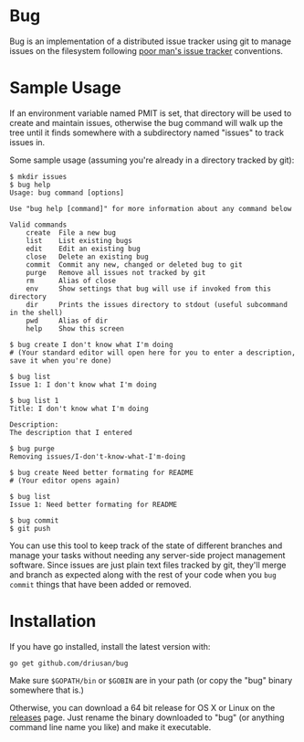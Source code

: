 # Bug

Bug is an implementation of a distributed issue tracker using
git to manage issues on the filesystem following [poor man's issue tracker](https://github.com/driusan/PoormanIssueTracker) conventions.

# Sample Usage

If an environment variable named PMIT is set, that directory will be
used to create and maintain issues, otherwise the bug command will
walk up the tree until it finds somewhere with a subdirectory named
"issues" to track issues in.

Some sample usage (assuming you're already in a directory tracked by
git):

```
$ mkdir issues
$ bug help
Usage: bug command [options]

Use "bug help [command]" for more information about any command below

Valid commands
    create  File a new bug
    list    List existing bugs
    edit    Edit an existing bug
    close   Delete an existing bug
    commit  Commit any new, changed or deleted bug to git
    purge   Remove all issues not tracked by git
    rm      Alias of close
    env     Show settings that bug will use if invoked from this directory
    dir     Prints the issues directory to stdout (useful subcommand in the shell)
    pwd     Alias of dir
    help    Show this screen

$ bug create I don't know what I'm doing
# (Your standard editor will open here for you to enter a description, save it when you're done)

$ bug list
Issue 1: I don't know what I'm doing

$ bug list 1
Title: I don't know what I'm doing

Description:
The description that I entered

$ bug purge
Removing issues/I-don't-know-what-I'm-doing

$ bug create Need better formating for README
# (Your editor opens again)

$ bug list
Issue 1: Need better formating for README

$ bug commit
$ git push
```

You can use this tool to keep track of the state of different branches
and manage your tasks without needing any server-side project management
software. Since issues are just plain text files tracked by git, they'll
merge and branch as expected along with the rest of your code when you
`bug commit` things that have been added or removed.

# Installation
If you have go installed, install the latest version with:

`go get github.com/driusan/bug`

Make sure `$GOPATH/bin` or `$GOBIN` are in your path (or copy
the "bug" binary somewhere that is.)

Otherwise, you can download a 64 bit release for OS X or Linux on the 
[releases](https://github.com/driusan/bug/releases/) page. Just rename
the binary downloaded to "bug" (or anything command line name you like)
and make it executable.

